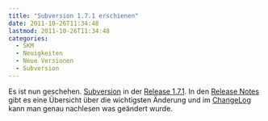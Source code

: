```yaml
---
title: "Subversion 1.7.1 erschienen"
date: 2011-10-26T11:34:48
lastmod: 2011-10-26T11:34:48
categories:
  - SKM
  - Neuigkeiten
  - Neue Versionen
  - Subversion
---
```

Es ist nun geschehen. <a href="http://subversion.apache.org">Subversion</a> in der <a href="http://svn.haxx.se/dev/archive-2011-10/0347.shtml">Release 1.7.1</a>. In den <a href="http://subversion.apache.org/docs/release-notes/1.7.html">Release Notes</a> gibt es eine Übersicht über die wichtigsten Änderung und im <a href="http://svn.apache.org/repos/asf/subversion/tags/1.7.1/CHANGES">ChangeLog</a> kann man genau nachlesen was geändert wurde.
